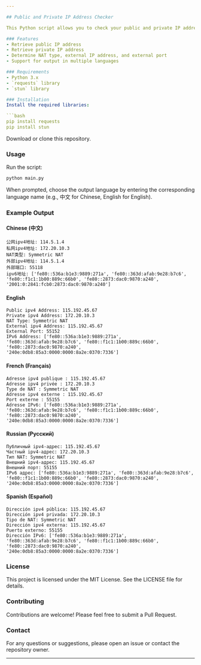 ```yaml
---

## Public and Private IP Address Checker

This Python script allows you to check your public and private IP addresses, as well as determine your NAT type using the STUN protocol. The script supports output in multiple languages, including Chinese (中文), English, French (Français), Russian (Русский), and Spanish (Español).

### Features
- Retrieve public IP address
- Retrieve private IP address
- Determine NAT type, external IP address, and external port
- Support for output in multiple languages

### Requirements
- Python 3.x
- `requests` library
- `stun` library

### Installation
Install the required libraries:

```bash
pip install requests
pip install stun
```

Download or clone this repository.

### Usage
Run the script:

```bash
python main.py
```

When prompted, choose the output language by entering the corresponding language name (e.g., 中文 for Chinese, English for English).

### Example Output
#### Chinese (中文)
```plaintext
公网ipv4地址: 114.5.1.4
私网ipv4地址: 172.20.10.3
NAT类型: Symmetric NAT
外部ipv4地址: 114.5.1.4
外部端口: 55118
ipv6地址: ['fe80::536a:b1e3:9889:271a', 'fe80::363d:afab:9e28:b7c6', 'fe80::f1c1:1b00:889c:66b0', 'fe80::2873:dac0:9870:a240', '2001:0:2841:fcb0:2873:dac0:9870:a240']
```

#### English
```plaintext
Public ipv4 Address: 115.192.45.67
Private ipv4 Address: 172.20.10.3
NAT Type: Symmetric NAT
External ipv4 Address: 115.192.45.67
External Port: 55152
IPv6 Address: ['fe80::536a:b1e3:9889:271a', 'fe80::363d:afab:9e28:b7c6', 'fe80::f1c1:1b00:889c:66b0', 'fe80::2873:dac0:9870:a240', '240e:0db8:85a3:0000:0000:8a2e:0370:7336']
```

#### French (Français)
```plaintext
Adresse ipv4 publique : 115.192.45.67
Adresse ipv4 privée : 172.20.10.3
Type de NAT : Symmetric NAT
Adresse ipv4 externe : 115.192.45.67
Port externe : 55155
Adresse IPv6: ['fe80::536a:b1e3:9889:271a', 'fe80::363d:afab:9e28:b7c6', 'fe80::f1c1:1b00:889c:66b0', 'fe80::2873:dac0:9870:a240', '240e:0db8:85a3:0000:0000:8a2e:0370:7336']
```

#### Russian (Русский)
```plaintext
Публичный ipv4-адрес: 115.192.45.67
Частный ipv4-адрес: 172.20.10.3
Тип NAT: Symmetric NAT
Внешний ipv4-адрес: 115.192.45.67
Внешний порт: 55155
IPv6 адрес: ['fe80::536a:b1e3:9889:271a', 'fe80::363d:afab:9e28:b7c6', 'fe80::f1c1:1b00:889c:66b0', 'fe80::2873:dac0:9870:a240', '240e:0db8:85a3:0000:0000:8a2e:0370:7336']
```

#### Spanish (Español)
```plaintext
Dirección ipv4 pública: 115.192.45.67
Dirección ipv4 privada: 172.20.10.3
Tipo de NAT: Symmetric NAT
Dirección ipv4 externa: 115.192.45.67
Puerto externo: 55155
Dirección IPv6: ['fe80::536a:b1e3:9889:271a', 'fe80::363d:afab:9e28:b7c6', 'fe80::f1c1:1b00:889c:66b0', 'fe80::2873:dac0:9870:a240', '240e:0db8:85a3:0000:0000:8a2e:0370:7336']
```

### License
This project is licensed under the MIT License. See the LICENSE file for details.

### Contributing
Contributions are welcome! Please feel free to submit a Pull Request.

### Contact
For any questions or suggestions, please open an issue or contact the repository owner.

---
```


